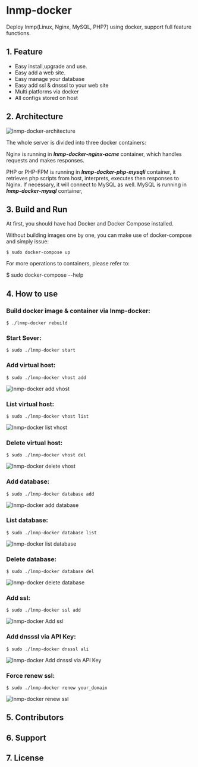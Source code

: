 # lnmp-docker

Deploy lnmp(Linux, Nginx, MySQL, PHP7) using docker, support full feature functions.

## 1. Feature
- Easy install,upgrade and use.
- Easy add a web site.
- Easy manage your database
- Easy add ssl & dnsssl to your web site
- Multi platforms via docker
- All configs stored on host

## 2. Architecture
![lnmp-docker-architecture](https://github.com/leopardor/lnmp-docker/blob/master/lnmp-docker-Architecture.png?raw=true)

The whole server is divided into three docker containers:

Nginx is running in ***lnmp-docker-nginx-acme*** container, which handles requests and makes responses.

PHP or PHP-FPM is running in ***lnmp-docker-php-mysqli*** container, it retrieves php scripts from host, interprets, executes then responses to Nginx. If necessary, it will connect to MySQL as well.
MySQL is running  in ***lnmp-docker-mysql*** container,

## 3. Build and Run
At first, you should have had Docker and Docker Compose installed.

Without building images one by one, you can make use of docker-compose and simply issue:

    $ sudo docker-compose up
For more operations to containers, please refer to:

$ sudo docker-compose --help
## 4. How to use
### Build docker image & container via lnmp-docker:

    $ ./lnmp-docker rebuild

### Start Sever:

    $ sudo ./lnmp-docker start

### Add virtual host:

    $ sudo ./lnmp-docker vhost add
![lnmp-docker add vhost](https://github.com/leopardor/lnmp-docker/blob/master/assets/lnmp-docker-add-vhost.png?raw=true)

### List virtual host:

    $ sudo ./lnmp-docker vhost list
![lnmp-docker list vhost](https://github.com/leopardor/lnmp-docker/blob/master/assets/lnmp-docker-list-vhost.png?raw=true)

### Delete virtual host:

    $ sudo ./lnmp-docker vhost del
![lnmp-docker delete vhost](https://github.com/leopardor/lnmp-docker/blob/master/assets/lnmp-docker-del-vhost.png?raw=true)

### Add database:

    $ sudo ./lnmp-docker database add
![lnmp-docker add database](https://github.com/leopardor/lnmp-docker/blob/master/assets/lnmp-dokcer-add-database.png?raw=true)

### List database:

    $ sudo ./lnmp-docker database list
![lnmp-docker list database](https://github.com/leopardor/lnmp-docker/blob/master/assets/lnmp-dokcer-list-database.png?raw=true)

### Delete database:

    $ sudo ./lnmp-docker database del
![lnmp-docker delete database](https://github.com/leopardor/lnmp-docker/blob/master/assets/lnmp-dokcer-del-database.png?raw=true)

### Add ssl:

    $ sudo ./lnmp-docker ssl add
![lnmp-docker Add ssl](https://github.com/leopardor/lnmp-docker/blob/master/assets/lnmp-dokcer-add-ssl.png?raw=true)

### Add dnsssl via API Key:

    $ sudo ./lnmp-docker dnsssl ali
![lnmp-docker Add dnsssl via API Key](https://github.com/leopardor/lnmp-docker/blob/master/assets/lnmp-docker-dnsssl.png?raw=true)

### Force renew ssl:

    $ sudo ./lnmp-docker renew your_domain
![lnmp-docker renew ssl](https://github.com/leopardor/lnmp-docker/blob/master/assets/lnmp-dokcer-renew-ssl.png?raw=true)


## 5. Contributors

## 6. Support

## 7. License
